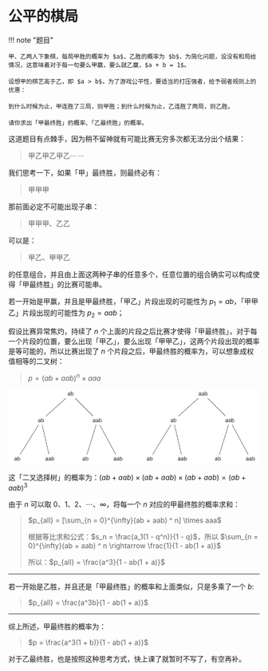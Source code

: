 # 公平的棋局

!!! note "题目"

    甲、乙两人下象棋，每局甲胜的概率为 $a$，乙胜的概率为 $b$，为简化问题，设没有和局给情况，这意味着对于每一句要么甲赢，要么就乙赢，$a + b = 1$。

    设想甲的棋艺高于乙，即 $a > b$，为了游戏公平性，要适当的打压强者，给予弱者规则上的优惠：

    到什么时候为止，甲连胜了三局，则甲胜；到什么时候为止，乙连胜了两局，则乙胜。

    请你求出「甲最终胜」的概率、「乙最终胜」的概率。

这道题目有点棘手，因为稍不留神就有可能比赛无穷多次都无法分出个结果：
> 甲乙甲乙甲乙··· ···

我们思考一下，如果「甲」最终胜，则最终必有：
> 甲甲甲

那前面必定不可能出现子串：
> 甲甲甲、乙乙

可以是：
> 甲乙、甲甲乙

的任意组合，并且由上面这两种子串的任意多个，任意位置的组合确实可以构成使得「甲最终胜」的比赛可能串。

若一开始是甲赢，并且是甲最终胜，「甲乙」片段出现的可能性为 $p_1 = ab$，「甲甲乙」片段出现的可能性为 $p_2 = aab$；

假设比赛异常焦灼，持续了 $n$ 个上面的片段之后比赛才使得「甲最终胜」，对于每一个片段的位置，要么出现「甲乙」，要么出现「甲甲乙」，这两个片段出现的概率是等可能的，所以比赛出现了 $n$ 个片段之后，甲最终胜的概率为，可以想象成权值相等的二叉树：
> $p = (ab + aab) ^ n \times aaa$ 

![公平的棋局](../../img/公平的棋局.png)

这「二叉选择树」的概率为：$(ab + aab) \times (ab + aab) \times (ab + aab) = (ab + aab) ^ 3$

由于 $n$ 可以取 $0、1、2、\cdots 、\infty$，将每一个 $n$ 对应的甲最终胜的概率求和：
> $p_{all} = [\sum_{n = 0}^{\infty}(ab + aab) ^ n] \times aaa$
> 
> 根据等比求和公式：$s_n = \frac{a_1(1 - q^n)}{1 - q}$，所以 $\sum_{n = 0}^{\infty}(ab + aab) ^ n \rightarrow \frac{1}{1 - ab(1 + a)}$
> 
> 所以：$p_{all} = \frac{a^3}{1 - ab(1 + a)}$

---

若一开始是乙胜，并且还是「甲最终胜」的概率和上面类似，只是多乘了一个 $b$:
> $p_{all} = \frac{a^3b}{1 - ab(1 + a)}$

---

综上所述，甲最终胜的概率为：
> $p = \frac{a^3(1 + b)}{1 - ab(1 + a)}$

对于乙最终胜，也是按照这种思考方式，快上课了就暂时不写了，有空再补。